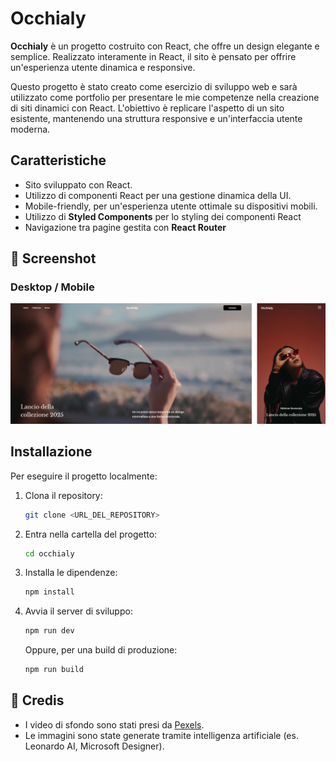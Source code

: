 # Occhialy

**Occhialy** è un progetto costruito con React, che offre un design elegante e semplice. Realizzato interamente in React, il sito è pensato per offrire un'esperienza utente dinamica e responsive.

Questo progetto è stato creato come esercizio di sviluppo web e sarà utilizzato come portfolio per presentare le mie competenze nella creazione di siti dinamici con React. L'obiettivo è replicare l'aspetto di un sito esistente, mantenendo una struttura responsive e un'interfaccia utente moderna.

## Caratteristiche
- Sito sviluppato con React.
- Utilizzo di componenti React per una gestione dinamica della UI.
- Mobile-friendly, per un'esperienza utente ottimale su dispositivi mobili.
- Utilizzo di **Styled Components** per lo styling dei componenti React
- Navigazione tra pagine gestita con **React Router**

## 📸 Screenshot
### Desktop / Mobile
![Occhialy Screenshot Overview](screenshot/site_overview.png)

## Installazione

Per eseguire il progetto localmente:

1. Clona il repository:

   ```bash
   git clone <URL_DEL_REPOSITORY>
   ```

2. Entra nella cartella del progetto:

   ```bash
   cd occhialy
   ```

3. Installa le dipendenze:

   ```bash
   npm install
   ```

4. Avvia il server di sviluppo:

   ```bash
   npm run dev
   ```

   Oppure, per una build di produzione:

   ```bash
   npm run build
   ```

## 📌 Credis
- I video di sfondo sono stati presi da [Pexels](https://www.pexels.com/).
- Le immagini sono state generate tramite intelligenza artificiale (es. Leonardo AI, Microsoft Designer).